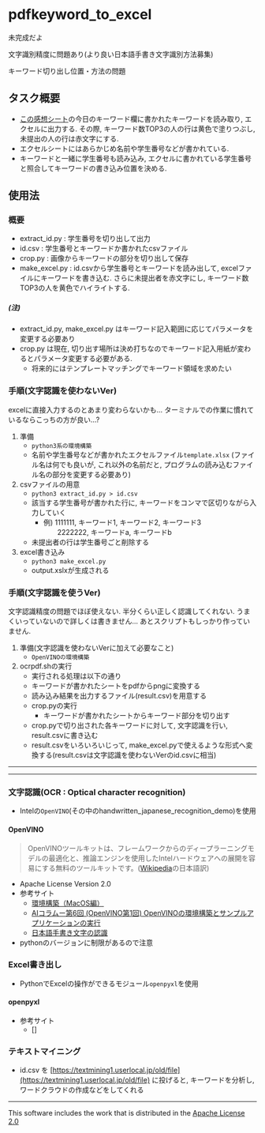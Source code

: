 # pdfkeyword_to_excel

未完成だよ

文字識別精度に問題あり(より良い日本語手書き文字識別方法募集)

キーワード切り出し位置・方法の問題


## タスク概要
- [この感想シート](./temp/template.pdf)の今日のキーワード欄に書かれたキーワードを読み取り, エクセルに出力する. その際, キーワード数TOP3の人の行は黄色で塗りつぶし, 未提出の人の行は赤文字にする. 
- エクセルシートにはあらかじめ名前や学生番号などが書かれている. 
- キーワードと一緒に学生番号も読み込み, エクセルに書かれている学生番号と照合してキーワードの書き込み位置を決める. 


## 使用法
### 概要
- extract_id.py : 学生番号を切り出して出力
- id.csv : 学生番号とキーワードか書かれたcsvファイル
- crop.py : 画像からキーワードの部分を切り出して保存
- make_excel.py : id.csvから学生番号とキーワードを読み出して, excelファイルにキーワードを書き込む. さらに未提出者を赤文字にし, キーワード数TOP3の人を黄色でハイライトする. 

##### (注)
- extract_id.py, make_excel.py はキーワード記入範囲に応じてパラメータを変更する必要あり
- crop.py は現在, 切り出す場所は決め打ちなのでキーワード記入用紙が変わるとパラメータ変更する必要がある.
  - 将来的にはテンプレートマッチングでキーワード領域を求めたい


### 手順(文字認識を使わないVer)
excelに直接入力するのとあまり変わらないかも... ターミナルでの作業に慣れているならこっちの方が良い...?  

1. 準備
   - `python3系の環境構築`
   - 名前や学生番号などが書かれたエクセルファイル`template.xlsx` (ファイル名は何でも良いが, これ以外の名前だと, プログラムの読み込むファイル名の部分を変更する必要あり)
1. csvファイルの用意
   - `python3 extract_id.py > id.csv`
   - 該当する学生番号が書かれた行に, キーワードをコンマで区切りながら入力していく
     - 例) 1111111, キーワード1, キーワード2, キーワード3  
       　　2222222, キーワードa, キーワードb
   - 未提出者の行は学生番号ごと削除する
1. excel書き込み
   - `python3 make_excel.py`
   - output.xslxが生成される
   


### 手順(文字認識を使うVer)
文字認識精度の問題でほぼ使えない. 半分くらい正しく認識してくれない.
うまくいっていないので詳しくは書きません... あとスクリプトもしっかり作っていません. 


1. 準備(文字認識を使わないVerに加えて必要なこと)
   - `OpenVINOの環境構築`
1. ocrpdf.shの実行
   - 実行される処理は以下の通り
   - キーワードが書かれたシートをpdfからpngに変換する
   - 読み込み結果を出力するファイル(result.csv)を用意する
   - crop.pyの実行
      - キーワードが書かれたシートからキーワード部分を切り出す
   - crop.pyで切り出された各キーワードに対して, 文字認識を行い, result.csvに書き込む
   - result.csvをいろいろいじって, make_excel.pyで使えるような形式へ変換する(result.csvは文字認識を使わないVerのid.csvに相当)



***
***
### 文字認識(OCR : Optical character recognition)
- Intelの`OpenVINO`(その中のhandwritten_japanese_recognition_demo)を使用

#### OpenVINO
> OpenVINOツールキットは、フレームワークからのディープラーニングモデルの最適化と、推論エンジンを使用したIntelハードウェアへの展開を容易にする無料のツールキットです。([Wikipedia](https://en.wikipedia.org/wiki/OpenVINO)の日本語訳)
- Apache License Version 2.0 
- 参考サイト
  - [環境構築（MacOS編）](https://openvino.jp/configuration-macos/)
  - [AIコラムー第6回 (OpenVINO第1回) OpenVINOの環境構築とサンプルアプリケーションの実行](https://www.nskint.co.jp/2020/07/10/ai_column_6/)
  - [日本語手書き文字の認識](https://openvino.jp/handwritten-japanese/)
- pythonのバージョンに制限があるので注意



### Excel書き出し
- PythonでExcelの操作ができるモジュール`openpyxl`を使用

#### openpyxl
- 参考サイト
  - [] 



### テキストマイニング
- id.csv を [https://textmining1.userlocal.jp/old/file](https://textmining1.userlocal.jp/old/file) に投げると, キーワードを分析し, ワードクラウドの作成などをしてくれる



***
This software includes the work that is  distributed in the [Apache License 2.0](http://www.apache.org/licenses/LICENSE-2.0)



